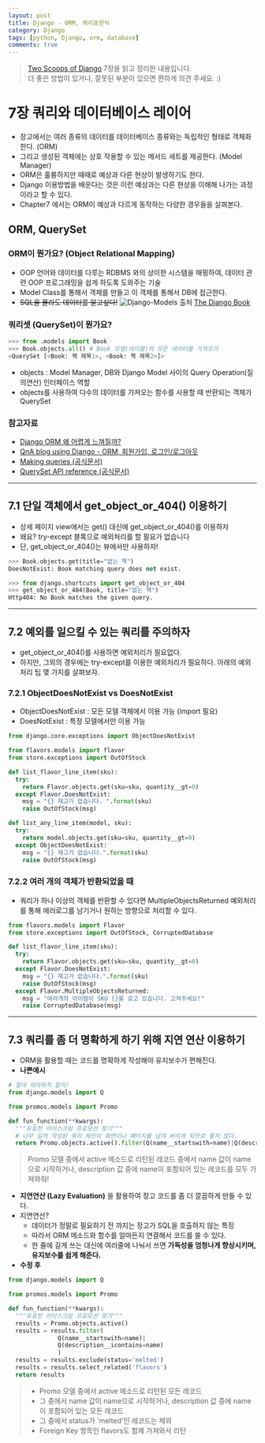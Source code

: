 ```yaml
---
layout: post
title: Django - ORM, 쿼리표현식
category: Django
tags: [python, Django, orm, database]
comments: true
---
```

> [Two Scoops of Django](https://www.twoscoopspress.com/products/two-scoops-of-django-1-11) 7장을 읽고 정리한 내용입니다.     
> 더 좋은 방법이 있거나, 잘못된 부분이 있으면 편하게 의견 주세요. :)

# 7장 쿼리와 데이터베이스 레이어

- 장고에서는 여러 종류의 데이터를 데이터베이스 종류와는 독립적인 형태로 객체화 한다. (ORM)
- 그리고 생성된 객체에는 상호 작용할 수 있는 메서드 세트를 제공한다. (Model Manager)
- ORM은 훌륭하지만 때때로 예상과 다른 현상이 발생하기도 한다.
- Django 이용방법을 배운다는 것은 이런 예상과는 다른 현상을 이해해 나가는 과정이라고 할 수 있다.
- Chapter7 에서는 ORM이 예상과 다르게 동작하는 다양한 경우들을 살펴본다.

## ORM, QuerySet

### ORM이 뭔가요? (Object Relational Mapping)
- OOP 언어와 데이터를 다루는 RDBMS 와의 상이한 시스템을 매핑하여, 데이터 관련 OOP 프로그래밍을 쉽게 하도록 도와주는 기술
- Model Class를 통해서 객체를 만들고 이 객체를 통해서 DB에 접근한다.
- ~~SQL을 몰라도 데이터를 알고싶다!~~
![Django-Models](http://i.imgur.com/cxaR4rT.png)
출처 [The Django Book](https://djangobook.com/tutorials/django-overview/)

### 쿼리셋 (QuerySet)이 뭔가요?
```python
>>> from .models import Book
>>> Book.objects.all() # Book 모델(테이블)의 모든 데이터를 가져오기
<QuerySet [<Book: 책 제목1>, <Book: 책 제목2>]>
```
- objects : Model Manager,  DB와 Django Model 사이의 Query Operation(질의연산) 인터페이스 역할
- objects를 사용하여 다수의 데이터를 가져오는 함수를 사용할 때 반환되는 객체가 QuerySet

### 참고자료
- [Django ORM 왜 어렵게 느껴질까?](https://www.slideshare.net/perhapsspy/django-orm-67523180)
- [QnA blog using Django - ORM, 회원가입, 로그인/로그아웃](https://www.slideshare.net/DustinJunginSeoul/qna-blog-using-django-orm)
- [Making queries (공식문서)](https://docs.djangoproject.com/en/1.11/topics/db/queries/)
- [QuerySet API reference (공식문서)](https://docs.djangoproject.com/en/1.11/ref/models/querysets/)

---

## 7.1 단일 객체에서 get_object_or_404() 이용하기
- 상세 페이지 view에서는 get() 대신에 get_object_or_404()를 이용하자
- 왜요? try-except 블록으로 예외처리를 할 필요가 없습니다
- 단, get_object_or_404()는 뷰에서만 사용하자!

```python
>>> Book.objects.get(title="없는 책")
DoesNotExist: Book matching query does not exist.

>>> from django.shortcuts import get_object_or_404
>>> get_object_or_404(Book, title="없는 책")
Http404: No Book matches the given query.
```

---

## 7.2 예외를 일으킬 수 있는 쿼리를 주의하자
- get_object_or_404()를 사용하면 예외처리가 필요없다.
- 하지만, 그외의 경우에는 try-except를 이용한 예외처리가 필요하다. 아래의 예외 처리 팁 몇 가지를 살펴보자.  


### 7.2.1 ObjectDoesNotExist vs DoesNotExist
- ObjectDoesNotExist : 모든 모델 객체에서 이용 가능 (import 필요)
- DoesNotExist : 특정 모델에서만 이용 가능

```python
from django.core.exceptions import ObjectDoesNotExist

from flavors.models import flavor
from store.exceptions import OutOfStock

def list_flavor_line_item(sku):
  try:
    return Flavor.objects.get(sku=sku, quantity__gt=0)
  except Flavor.DoesNotExist:
    msg = "{} 재고가 없습니다. ".format(sku)
    raise OutOfStock(msg)

def list_any_line_item(model, sku):
  try:
    return model.objects.get(sku=sku, quantity__gt=0)
  except ObjectDoesNotExist:
    msg = "{} 재고가 없습니다.".format(sku)
    raise OutOfStock(msg)
```

### 7.2.2 여러 개의 객체가 반환되었을 때
- 쿼리가 하나 이상의 객체를 반환할 수 있다면 MultipleObjectsReturned 예외처리를 통해 에러로그를 남기거나 원하는 방향으로 처리할 수 있다.

```python
from flavors.models import Flavor
from store.exceptions import OutOfStock, CorruptedDatabase

def list_flavor_line_item(sku):
  try:
    return Flavor.objects.get(sku=sku, quantity__gt=0)
  except Flavor.DoesNotExist:
    msg = "{} 재고가 없습니다.".format(sku)
    raise OutOfStock(msg)
  except Flavor.MultipleObjectsReturned:
    msg = "여러개의 아이템이 SKU {}를 갖고 있습니다. 고쳐주세요!"
    raise CorruptedDatabase(msg)
```

---

## 7.3 쿼리를 좀 더 명확하게 하기 위해 지연 연산 이용하기
- ORM을 활용할 때는 코드를 명확하게 작성해야 유지보수가 편해진다.
- **나쁜예시**

```python
# 절대 따라하지 말자!
from django.models import Q

from promos.models import Promo

def fun_function(**kwargs):
  """유효한 아이스크림 프로모션 찾기"""
  # 너무 길게 작성된 쿼리 체인이 화면이나 페이지를 넘겨 버리게 되므로 좋지 않다.
  return Promo.objects.active().filter(Q(name__startswith=name)|Q(description__icontains=name))
```

> Promo 모델 중에서 active 메소드로 리턴된 레코드 중에서 name 값이 name으로 시작하거나, description 값 중에 name이 포함되어 있는 레코드를 모두 가져와줘!

- **지연연산 (Lazy Evaluation)** 을 활용하여 장고 코드를 좀 더 깔끔하게 만들 수 있다.
- 지연연산?
  - 데이터가 정말로 필요하기 전 까지는 장고가 SQL을 호출하지 않는 특징
  - 따라서 ORM 메소드와 함수를 얼마든지 연결해서 코드를 쓸 수 있다.
  - 한 줄에 길게 쓰는 대신에 여러줄에 나눠서 쓰면 **가독성을 엄청나게 향상시키며, 유지보수를 쉽게 해준다.**
- **수정 후**

```python
from django.models import Q

from promos.models import Promo

def fun_function(**kwargs):
  """유효한 아이스크림 프로모션 찾기"""
  results = Promo.objects.active()
  results = results.filter(
              Q(name__startswith=name)|
              Q(description__icontains=name)
              )             
  results = results.exclude(status='melted')
  results = results.select_related('flavors')
  return results
```
> - Promo 모델 중에서 active 메소드로 리턴된 모든 레코드
> - 그 중에서 name 값이 name으로 시작하거나, description 값 중에 name이 포함되어 있는 모든 레코드
> - 그 중에서 status가 'melted'인 레코드는 제외
> - Foreign Key 항목인 flavors도 함께 가져와서 리턴
